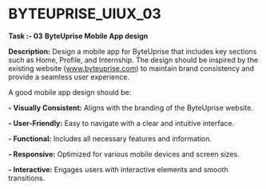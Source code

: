 # BYTEUPRISE_UIUX_03
**Task :- 03**
**ByteUprise Mobile App design**

**Description:** Design a mobile app for ByteUprise that includes key sections such as Home, Profile, and Internship. 
The design should be inspired by the existing website (www.byteuprise.com) to maintain brand consistency and provide a seamless user experience.

A good mobile app design should be:

**- Visually Consistent:** Aligns with the branding of the ByteUprise website.

**- User-Friendly:** Easy to navigate with a clear and intuitive interface.

**- Functional:** Includes all necessary features and information.

**- Responsive:** Optimized for various mobile devices and screen sizes.

**- Interactive:** Engages users with interactive elements and smooth transitions.


